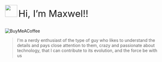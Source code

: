<div style="display: inline_block;">
  <img src="https://miro.medium.com/max/384/0*A6EB_Ykks5bPp_rM.gif" width="40px">   
  <span style="font-size: 31px;">Hi, I’m Maxwel!!</span>
</div><br>

![BuyMeACoffee](https://img.shields.io/badge/Buy%20Me%20a%20Coffee-ffdd00?style=for-the-badge&logo=buy-me-a-coffee&logoColor=black)


>I'm a nerdy enthusiast of the type of guy who likes to understand the details and pays close attention to them, crazy and passionate about technology, that I can contribute to its evolution, and the force be with us

<!-- --- -->

<!-- <img src="68747470733a2f2f6d656469612e67697068792e636f6d2f6d656469612f6c474b5858585167376569704c42734d49622f67697068792e676966.gif" height="250px" width="100%">   -->
<!-- 
| Skills  |
| ------ |
| ![Dev.to blog](https://img.shields.io/badge/dev.to-0A0A0A?style=for-the-badge&logo=dev.to&logoColor=white) |
| ![Medium](https://img.shields.io/badge/Medium-12100E?style=for-the-badge&logo=medium&logoColor=white) |
| ![Firefox](https://img.shields.io/badge/Firefox-FF7139?style=for-the-badge&logo=Firefox-Browser&logoColor=white) |
| ![Google Chrome](https://img.shields.io/badge/Google%20Chrome-4285F4?style=for-the-badge&logo=GoogleChrome&logoColor=white) |
| ![GitHub Actions](https://img.shields.io/badge/github%20actions-%232671E5.svg?style=for-the-badge&logo=githubactions&logoColor=white) |
| ![Dropbox](https://img.shields.io/badge/Dropbox-%233B4D98.svg?style=for-the-badge&logo=Dropbox&logoColor=white) |
| ![AmazonDynamoDB](https://img.shields.io/badge/Amazon%20DynamoDB-4053D6?style=for-the-badge&logo=Amazon%20DynamoDB&logoColor=white) |
| ![MariaDB](https://img.shields.io/badge/MariaDB-003545?style=for-the-badge&logo=mariadb&logoColor=white) |
| ![Postgres](https://img.shields.io/badge/postgres-%23316192.svg?style=for-the-badge&logo=postgresql&logoColor=white) |
| ![Redis](https://img.shields.io/badge/redis-%23DD0031.svg?style=for-the-badge&logo=redis&logoColor=white) |
| ![SQLite](https://img.shields.io/badge/sqlite-%2307405e.svg?style=for-the-badge&logo=sqlite&logoColor=white) |
| ![Gimp Gnu Image Manipulation Program](https://img.shields.io/badge/Gimp-657D8B?style=for-the-badge&logo=gimp&logoColor=FFFFFF) |
| ![Figma](https://img.shields.io/badge/figma-%23F24E1E.svg?style=for-the-badge&logo=figma&logoColor=white) |
| ![Stack Overflow](https://img.shields.io/badge/-Stackoverflow-FE7A16?style=for-the-badge&logo=stack-overflow&logoColor=white) |
| ![Wikipedia](https://img.shields.io/badge/Wikipedia-%23000000.svg?style=for-the-badge&logo=wikipedia&logoColor=white) |
| ![Bootstrap](https://img.shields.io/badge/bootstrap-%23563D7C.svg?style=for-the-badge&logo=bootstrap&logoColor=white) |
| ![JWT](https://img.shields.io/badge/JWT-black?style=for-the-badge&logo=JSON%20web%20tokens) |
| ![Rails](https://img.shields.io/badge/rails-%23CC0000.svg?style=for-the-badge&logo=ruby-on-rails&logoColor=white) |
| ![SASS](https://img.shields.io/badge/SASS-hotpink.svg?style=for-the-badge&logo=SASS&logoColor=white) |
| ![AWS](https://img.shields.io/badge/AWS-%23FF9900.svg?style=for-the-badge&logo=amazon-aws&logoColor=white) |  
| ![Datadog](https://img.shields.io/badge/datadog-%23632CA6.svg?style=for-the-badge&logo=datadog&logoColor=white) |
| ![DigitalOcean](https://img.shields.io/badge/DigitalOcean-%230167ff.svg?style=for-the-badge&logo=digitalOcean&logoColor=white) | 
| ![Heroku](https://img.shields.io/badge/heroku-%23430098.svg?style=for-the-badge&logo=heroku&logoColor=white) | 
| ![GoLand](https://img.shields.io/badge/GoLand-0f0f0f?&style=for-the-badge&logo=goland&logoColor=white) |
| ![Visual Studio Code](https://img.shields.io/badge/Visual%20Studio%20Code-0078d7.svg?style=for-the-badge&logo=visual-studio-code&logoColor=white) |
| ![Neovim](https://img.shields.io/badge/NeoVim-%2357A143.svg?&style=for-the-badge&logo=neovim&logoColor=white) |
| ![Vim](https://img.shields.io/badge/VIM-%2311AB00.svg?style=for-the-badge&logo=vim&logoColor=white) |
| ![C](https://img.shields.io/badge/c-%2300599C.svg?style=for-the-badge&logo=c&logoColor=white) |
| ![Go](https://img.shields.io/badge/go-%2300ADD8.svg?style=for-the-badge&logo=go&logoColor=white) |
| ![CSS3](https://img.shields.io/badge/css3-%231572B6.svg?style=for-the-badge&logo=css3&logoColor=white) |
| ![HTML5](https://img.shields.io/badge/html5-%23E34F26.svg?style=for-the-badge&logo=html5&logoColor=white) |
| ![JavaScript](https://img.shields.io/badge/javascript-%23323330.svg?style=for-the-badge&logo=javascript&logoColor=%23F7DF1E) |
| ![Lua](https://img.shields.io/badge/lua-%232C2D72.svg?style=for-the-badge&logo=lua&logoColor=white) |
| ![Markdown](https://img.shields.io/badge/markdown-%23000000.svg?style=for-the-badge&logo=markdown&logoColor=white) |
| ![PHP](https://img.shields.io/badge/php-%23777BB4.svg?style=for-the-badge&logo=php&logoColor=white) |
| ![Python](https://img.shields.io/badge/python-3670A0?style=for-the-badge&logo=python&logoColor=ffdd54) |
| ![Ruby](https://img.shields.io/badge/ruby-%23CC342D.svg?style=for-the-badge&logo=ruby&logoColor=white) |
| ![Shell Script](https://img.shields.io/badge/shell_script-%23121011.svg?style=for-the-badge&logo=gnu-bash&logoColor=white) |
| ![Spotify](https://img.shields.io/badge/Spotify-1ED760?style=for-the-badge&logo=spotify&logoColor=white) |
| ![Linux](https://img.shields.io/badge/Linux-FCC624?style=for-the-badge&logo=linux&logoColor=black) |
| ![Suse](https://img.shields.io/badge/SUSE-0C322C?style=for-the-badge&logo=SUSE&logoColor=white) |
| ![Ubuntu](https://img.shields.io/badge/Ubuntu-E95420?style=for-the-badge&logo=ubuntu&logoColor=white) |
| ![CMake](https://img.shields.io/badge/CMake-%23008FBA.svg?style=for-the-badge&logo=cmake&logoColor=white) |
| ![Docker](https://img.shields.io/badge/docker-%230db7ed.svg?style=for-the-badge&logo=docker&logoColor=white) |
| ![Postman](https://img.shields.io/badge/Postman-FF6C37?style=for-the-badge&logo=postman&logoColor=white) |
| ![XFCE](https://img.shields.io/badge/XFCE-%232284F2.svg?style=for-the-badge&logo=xfce&logoColor=white) |
| ![Google](https://img.shields.io/badge/google-4285F4?style=for-the-badge&logo=google&logoColor=white) |
| ![Discord](https://img.shields.io/badge/%3CServer%3E-%237289DA.svg?style=for-the-badge&logo=discord&logoColor=white) |
| ![WhatsApp](https://img.shields.io/badge/WhatsApp-25D366?style=for-the-badge&logo=whatsapp&logoColor=white) |
| ![Facebook](https://img.shields.io/badge/Facebook-%231877F2.svg?style=for-the-badge&logo=Facebook&logoColor=white) |
| ![Gmail](https://img.shields.io/badge/Gmail-D14836?style=for-the-badge&logo=gmail&logoColor=white) |
| ![Git](https://img.shields.io/badge/git-%23F05033.svg?style=for-the-badge&logo=git&logoColor=white) | 
| ![GitHub](https://img.shields.io/badge/github-%23121011.svg?style=for-the-badge&logo=github&logoColor=white) |
| ![GitLab](https://img.shields.io/badge/gitlab-%23181717.svg?style=for-the-badge&logo=gitlab&logoColor=white) | 
| ![Bitbucket](https://img.shields.io/badge/bitbucket-%230047B3.svg?style=for-the-badge&logo=bitbucket&logoColor=white) | 
 -->





<!-- [![Golang](https://img.shields.io/badge/Go-00ADD8?style=flat&logo=go&logoColor=white)](https://go.dev/)
[![PHP](https://img.shields.io/badge/PHP-777BB4?style=flat&logo=php&logoColor=white)](https://www.php.net/)
[![Docker](https://img.shields.io/badge/Docker-00ADD8?style=flat&logo=Docker&logoColor=white&color=blue)](https://hub.docker.com/)
[![ShellScript](https://img.shields.io/badge/Shell_Script-121011?style=flat&logo=gnu-bash&logoColor=white)](https://pt.wikipedia.org/wiki/Shell_script)
[![Redis](https://img.shields.io/badge/Redis-d00011?style=flat&logo=redis&logoColor=white)](https://redis.io/)
[![JavaScript](https://img.shields.io/badge/JavaScript-323330?style=flat&logo=javascript&logoColor=F7DF1E)](https://www.javascript.com/)
[![MySQL](https://img.shields.io/badge/MySQL-00000F?style=flat&logo=mysql&logoColor=white&color=gray)](https://www.mysql.com/)
[![MongoDB](https://img.shields.io/badge/MongoDB-4EA94B?style=flat&logo=mongodb&logoColor=white)](https://www.mongodb.com/)
[![AWS](https://img.shields.io/badge/Amazon_AWS-232F3E?style=flat&logo=amazon-aws&logoColor=white&color=orange)](https://aws.amazon.com/)
[![MarkDown](https://img.shields.io/badge/Markdown-000000?style=flat&logo=markdown&logoColor=white)](https://www.markdownguide.org/getting-started/)
 -->

<!--   <img align="center" alt="Sass" height="30" src="https://raw.githubusercontent.com/devicons/devicon/master/icons/sass/sass-original.svg"> |
  <img align="center" alt="Js" height="30" src="https://raw.githubusercontent.com/devicons/devicon/master/icons/javascript/javascript-plain.svg"> |
  <img align="center" alt="Node" height="30" src="https://cdn.jsdelivr.net/gh/devicons/devicon/icons/nodejs/nodejs-original.svg"> | 
  <img align="center" alt="Php" height="30" src="https://cdn.jsdelivr.net/gh/devicons/devicon/icons/php/php-plain.svg"> | 
  <img align="center" alt="Bootstrap" height="30" src="https://raw.githubusercontent.com/devicons/devicon/master/icons/bootstrap/bootstrap-plain.svg"> |
  <img align="center" alt="ruby" height="30" src="https://raw.githubusercontent.com/devicons/devicon/master/icons/ruby/ruby-plain.svg"> | 
  <img align="center" alt="rails" height="30" src="https://raw.githubusercontent.com/devicons/devicon/master/icons/rails/rails-plain.svg"> |
  <img align="center" alt="go" height="30" src="https://cdn.jsdelivr.net/gh/devicons/devicon/icons/go/go-original.svg"> | 
  <img align="center" alt="mysql" height="30" src="https://raw.githubusercontent.com/devicons/devicon/master/icons/mysql/mysql-plain.svg"> |
  <img align="center" alt="postgresql" height="30" src="https://raw.githubusercontent.com/devicons/devicon/master/icons/postgresql/postgresql-plain.svg"> |
  <img align="center" alt="redis" height="30" src="https://raw.githubusercontent.com/devicons/devicon/master/icons/redis/redis-plain.svg"> | 
  <img align="center" alt="docker" height="30" src="https://raw.githubusercontent.com/devicons/devicon/master/icons/docker/docker-plain.svg"> |
  <img align="center" alt="git" height="30" src="https://raw.githubusercontent.com/devicons/devicon/master/icons/git/git-plain.svg"> |
  <img align="center" alt="vscode" height="30" src="https://cdn.icon-icons.com/icons2/2107/PNG/512/file_type_vscode_icon_130084.png"> | 
  <img align="center" alt="aws" height="30" src="https://download.logo.wine/logo/Amazon_Web_Services/Amazon_Web_Services-Logo.wine.png"> |
  <img align="center" alt="fedora" height="30" src="https://upload.wikimedia.org/wikipedia/commons/4/41/Fedora_icon_%282021%29.svg"> | -->
  

